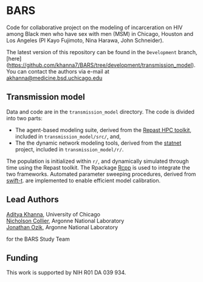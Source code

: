 # BARS
Code for collaborative project on the modeling of incarceration on HIV among Black men who have sex with men (MSM) in Chicago, Houston and Los Angeles (PI Kayo Fujimoto, Nina Harawa, John Schneider). 

The latest version of this repository can be found in the `Development` branch, [here] (https://github.com/khanna7/BARS/tree/development/transmission_model). You can contact the authors via
e-mail at <akhanna@medicine.bsd.uchicago.edu> 

## Transmission model
   Data and code are in the `transmission_model` directory. 
   The code is divided into two parts: 
   
   * The agent-based modeling suite, derived from the [Repast HPC toolkit](https://repast.github.io/repast_hpc.html), included in `transmission_model/src/`, and,
   * The the dynamic network modeling tools, derived from the [statnet](http://www.statnet.org/) project, included in `transmission_model/r/`.  
     
The population is initialized within `r/`, and dynamically simulated through time using the Repast toolkit. The Rpackage [Rcpp](https://cran.r-project.org/web/packages/Rcpp/index.html) is used to integrate the two frameworks. Automated parameter sweeping procedures, derived from [swift-t](http://swift-lang.org/Swift-T/). are implemented to enable efficient model calibration. 
   
## Lead Authors        

   [Aditya Khanna](https://github.com/khanna7), University of Chicago    
   [Nicholson Collier](https://github.com/ncollier), Argonne National Laboratory    
   [Jonathan Ozik](https://github.com/jozik), Argonne National Laboratory      
   
   for the BARS Study Team       

## Funding
This work is supported by NIH R01 DA 039 934.
